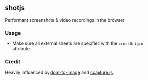 ## shotjs

Performant screenshots & video recordings in the browser

### Usage

- Make sure all external sheets are specified with the `crossOrigin` attribute.

### Credit

Heavily influenced by [dom-to-image](https://github.com/tsayen/dom-to-image) and [ccapture.js](https://github.com/spite/ccapture.js).
